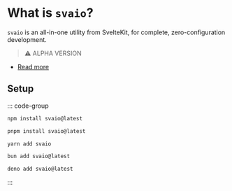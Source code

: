# What is `svaio`?

`svaio` is an all-in-one utility from SvelteKit, for complete, zero-configuration development.

> ⚠ ALPHA VERSION

- [Read more](./core)

## Setup

::: code-group

```bash [npm]
npm install svaio@latest
```

```bash [pnpm]
pnpm install svaio@latest
```

```bash [yarn]
yarn add svaio
```

```bash [bun]
bun add svaio@latest
```

```bash [deno]
deno add svaio@latest
```

:::
